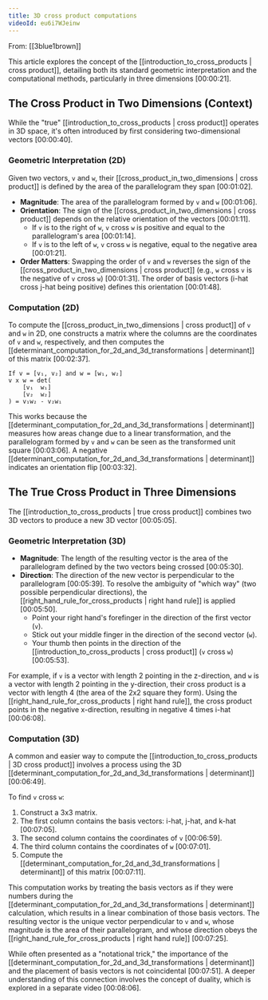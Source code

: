 ```yaml
---
title: 3D cross product computations
videoId: eu6i7WJeinw
---
```


From: [[3blue1brown]] <br/> 

This article explores the concept of the [[introduction_to_cross_products | cross product]], detailing both its standard geometric interpretation and the computational methods, particularly in three dimensions <a class="yt-timestamp" data-t="00:00:21">[00:00:21]</a>.

## The Cross Product in Two Dimensions (Context)

While the "true" [[introduction_to_cross_products | cross product]] operates in 3D space, it's often introduced by first considering two-dimensional vectors <a class="yt-timestamp" data-t="00:00:40">[00:00:40]</a>.

### Geometric Interpretation (2D)

Given two vectors, `v` and `w`, their [[cross_product_in_two_dimensions | cross product]] is defined by the area of the parallelogram they span <a class="yt-timestamp" data-t="00:01:02">[00:01:02]</a>.
*   **Magnitude**: The area of the parallelogram formed by `v` and `w` <a class="yt-timestamp" data-t="00:01:06">[00:01:06]</a>.
*   **Orientation**: The sign of the [[cross_product_in_two_dimensions | cross product]] depends on the relative orientation of the vectors <a class="yt-timestamp" data-t="00:01:11">[00:01:11]</a>.
    *   If `v` is to the right of `w`, `v` cross `w` is positive and equal to the parallelogram's area <a class="yt-timestamp" data-t="00:01:14">[00:01:14]</a>.
    *   If `v` is to the left of `w`, `v` cross `w` is negative, equal to the negative area <a class="yt-timestamp" data-t="00:01:21">[00:01:21]</a>.
*   **Order Matters**: Swapping the order of `v` and `w` reverses the sign of the [[cross_product_in_two_dimensions | cross product]] (e.g., `w` cross `v` is the negative of `v` cross `w`) <a class="yt-timestamp" data-t="00:01:31">[00:01:31]</a>. The order of basis vectors (i-hat cross j-hat being positive) defines this orientation <a class="yt-timestamp" data-t="00:01:48">[00:01:48]</a>.

### Computation (2D)

To compute the [[cross_product_in_two_dimensions | cross product]] of `v` and `w` in 2D, one constructs a matrix where the columns are the coordinates of `v` and `w`, respectively, and then computes the [[determinant_computation_for_2d_and_3d_transformations | determinant]] of this matrix <a class="yt-timestamp" data-t="00:02:37">[00:02:37]</a>.

```
If v = [v₁, v₂] and w = [w₁, w₂]
v x w = det(
    [v₁  w₁]
    [v₂  w₂]
) = v₁w₂ - v₂w₁
```
This works because the [[determinant_computation_for_2d_and_3d_transformations | determinant]] measures how areas change due to a linear transformation, and the parallelogram formed by `v` and `w` can be seen as the transformed unit square <a class="yt-timestamp" data-t="00:03:06">[00:03:06]</a>. A negative [[determinant_computation_for_2d_and_3d_transformations | determinant]] indicates an orientation flip <a class="yt-timestamp" data-t="00:03:32">[00:03:32]</a>.

## The True Cross Product in Three Dimensions

The [[introduction_to_cross_products | true cross product]] combines two 3D vectors to produce a new 3D vector <a class="yt-timestamp" data-t="00:05:05">[00:05:05]</a>.

### Geometric Interpretation (3D)

*   **Magnitude**: The length of the resulting vector is the area of the parallelogram defined by the two vectors being crossed <a class="yt-timestamp" data-t="00:05:30">[00:05:30]</a>.
*   **Direction**: The direction of the new vector is perpendicular to the parallelogram <a class="yt-timestamp" data-t="00:05:39">[00:05:39]</a>. To resolve the ambiguity of "which way" (two possible perpendicular directions), the [[right_hand_rule_for_cross_products | right hand rule]] is applied <a class="yt-timestamp" data-t="00:05:50">[00:05:50]</a>.
    *   Point your right hand's forefinger in the direction of the first vector (`v`).
    *   Stick out your middle finger in the direction of the second vector (`w`).
    *   Your thumb then points in the direction of the [[introduction_to_cross_products | cross product]] (`v` cross `w`) <a class="yt-timestamp" data-t="00:05:53">[00:05:53]</a>.

For example, if `v` is a vector with length 2 pointing in the z-direction, and `w` is a vector with length 2 pointing in the y-direction, their cross product is a vector with length 4 (the area of the 2x2 square they form). Using the [[right_hand_rule_for_cross_products | right hand rule]], the cross product points in the negative x-direction, resulting in negative 4 times i-hat <a class="yt-timestamp" data-t="00:06:08">[00:06:08]</a>.

### Computation (3D)

A common and easier way to compute the [[introduction_to_cross_products | 3D cross product]] involves a process using the 3D [[determinant_computation_for_2d_and_3d_transformations | determinant]] <a class="yt-timestamp" data-t="00:06:49">[00:06:49]</a>.

To find `v` cross `w`:
1.  Construct a 3x3 matrix.
2.  The first column contains the basis vectors: i-hat, j-hat, and k-hat <a class="yt-timestamp" data-t="00:07:05">[00:07:05]</a>.
3.  The second column contains the coordinates of `v` <a class="yt-timestamp" data-t="00:06:59">[00:06:59]</a>.
4.  The third column contains the coordinates of `w` <a class="yt-timestamp" data-t="00:07:01">[00:07:01]</a>.
5.  Compute the [[determinant_computation_for_2d_and_3d_transformations | determinant]] of this matrix <a class="yt-timestamp" data-t="00:07:11">[00:07:11]</a>.

This computation works by treating the basis vectors as if they were numbers during the [[determinant_computation_for_2d_and_3d_transformations | determinant]] calculation, which results in a linear combination of those basis vectors. The resulting vector is the unique vector perpendicular to `v` and `w`, whose magnitude is the area of their parallelogram, and whose direction obeys the [[right_hand_rule_for_cross_products | right hand rule]] <a class="yt-timestamp" data-t="00:07:25">[00:07:25]</a>.

While often presented as a "notational trick," the importance of the [[determinant_computation_for_2d_and_3d_transformations | determinant]] and the placement of basis vectors is not coincidental <a class="yt-timestamp" data-t="00:07:51">[00:07:51]</a>. A deeper understanding of this connection involves the concept of duality, which is explored in a separate video <a class="yt-timestamp" data-t="00:08:06">[00:08:06]</a>.